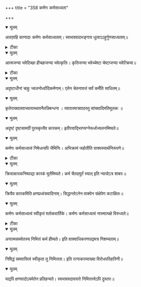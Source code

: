 +++
title = "358 कर्मणः कर्मसाध्यता"

+++


<details open><summary>मूलम्</summary>

अतएवहि काणादाः कर्मणः कर्मसाध्यताम्। स्वभाववादभङ्गाय धूत्वाऽऽहुर्गुणसाध्यताम्॥
</details>



<details><summary>टीका</summary>

वै. सू.[1-1-11]
</details>



<details open><summary>मूलम्</summary>

आत्मजन्या भवेदिच्छा हीच्छाजन्या भवेत्कृतिः। कृतिजन्या भवेच्चेष्टा चेष्टाजन्या भवेत्क्रिया॥
</details>



<details><summary>टीका</summary>

वै. सू. व.[5-1-1]
</details>



<details open><summary>मूलम्</summary>

अदृष्टाधीनां चाहुः ज्वलनोर्ध्वादिकर्मणाम्। एतेन चेतनायत्तं सर्वं कर्मेति साधितम्॥
</details>



<details open><summary>मूलम्</summary>

कृतेराख्यातवाच्यत्वस्थापनैतन्निबन्धना । व्यापारमात्रवादस्तु सांख्यादिमतिमूलकः ॥
</details>



<details open><summary>मूलम्</summary>

अदृष्टं दृष्टसामग्रीं पुरस्कृत्यैव कारकम्। इतीरयाद्भिरप्यग्नेरूर्ध्वज्वलनमिष्यते॥
</details>



<details open><summary>मूलम्</summary>

कर्मणः कर्मसाध्यत्वं निषेधत्यपि जैमिनिः। अभिक्रामं जहोतीति वाक्यस्यार्थनिरूपणे॥
</details>



<details><summary>टीका</summary>

जै. सू.[3-1-10]
</details>



<details open><summary>मूलम्</summary>

क्रियाकारकनिष्पाद्या कारकं मूर्तमिष्यते। कर्म चैतदमूर्तं स्यात् इति न्यायोऽत्र शाबरः॥
</details>



<details open><summary>मूलम्</summary>

क्रियैव कारकमिति क्षणप्रध्वंसवादिनाम्। सिद्धान्तोऽनेन वाक्येन संक्षेपेण कटाक्षितः॥
</details>



<details open><summary>मूलम्</summary>

कर्मणः कर्मसाध्यत्वं स्वीकृतं श्लोकवार्तिके। कर्मणः कर्मसाध्यत्वं नास्मात्पक्षे विरुध्यते॥
</details>



<details><summary>टीका</summary>

श्लोक.[927]
</details>



<details open><summary>मूलम्</summary>

अनात्मसमवेतस्य निमित्तं कर्म हीष्यते। इति वाक्याधिकरणपद्यमत्र निशम्यताम्॥
</details>



<details open><summary>मूलम्</summary>

निषिद्धं समवायित्वं स्वीकृता तु निमित्तता। इति रत्नाकरव्याख्या विरोधपरिहारिणी॥
</details>



<details open><summary>मूलम्</summary>

यद्यपि क्षणवादोऽयमेतेन प्रतिहन्यते। स्वभाववदावसरो निमित्तत्त्वेऽपि दुस्तरः॥
</details>

